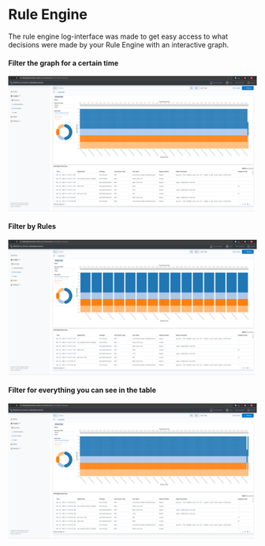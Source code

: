 # Rule Engine

The rule engine log-interface was made to get easy access to what decisions were made by your Rule Engine with an interactive graph.&#x20;



#### Filter the graph for a certain time

![](../../.gitbook/assets/time-filter.gif)

#### Filter by Rules

![](<../../.gitbook/assets/Rule filter.gif>)



#### Filter for everything you can see in the table

![](<../../.gitbook/assets/filter table.gif>)

